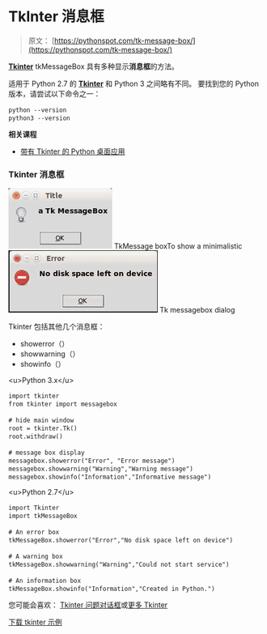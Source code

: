 # TkInter 消息框

> 原文： [https://pythonspot.com/tk-message-box/](https://pythonspot.com/tk-message-box/)

[**Tkinter**](https://pythonspot.com/tkinter/) tkMessageBox 具有多种显示**消息框**的方法。

适用于 Python 2.7 的 [**Tkinter**](https://pythonspot.com/tkinter/) 和 Python 3 之间略有不同。 要找到您的 Python 版本，请尝试以下命令之一：

```
python --version
python3 --version

```

**相关课程**

*   [带有 Tkinter 的 Python 桌面应用](https://gum.co/ErLc)

### Tkinter 消息框

![Tkinter Message box](img/e9d03180e4231af35183a0c4f9ff6277.jpg) TkMessage boxTo show a minimalistic ![tkinter-dialog](img/cada3d59a1bd4887694d8ded4576f519.jpg) Tk messagebox dialog

Tkinter 包括其他几个消息框：

*   showerror（）
*   showwarning（）
*   showinfo（）

&lt;u&gt;Python 3.x&lt;/u&gt;

```
import tkinter
from tkinter import messagebox

# hide main window
root = tkinter.Tk()
root.withdraw()

# message box display
messagebox.showerror("Error", "Error message")
messagebox.showwarning("Warning","Warning message")
messagebox.showinfo("Information","Informative message")

```

&lt;u&gt;Python 2.7&lt;/u&gt;

```
import Tkinter
import tkMessageBox

# An error box
tkMessageBox.showerror("Error","No disk space left on device")

# A warning box 
tkMessageBox.showwarning("Warning","Could not start service")

# An information box
tkMessageBox.showinfo("Information","Created in Python.")

```

您可能会喜欢： [Tkinter 问题对话框](https://pythonspot.com/tkinter-askquestion-dialog/)或[更多 Tkinter](https://pythonspot.com/tkinter/)

[下载 tkinter 示例](/download-tkinter-examples)